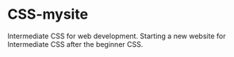 # CSS-mysite
Intermediate CSS for web development.
Starting a new website for Intermediate CSS after the beginner CSS.